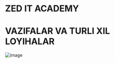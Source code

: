 # ZED IT ACADEMY
# VAZIFALAR VA TURLI XIL LOYIHALAR
![image](https://user-images.githubusercontent.com/108422142/197836204-1298acbd-ce60-4be0-a8d8-480db6ceb926.png)
